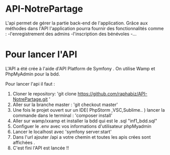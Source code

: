 API-NotrePartage
==

L'api permet de gérer la partie back-end de l'application.
Grâce aux méthodes dans l'API l'application pourra fournir des fonctionnalités comme :
   -l'enregistrement des admins
   -l'inscription des bénévoles 
   -...
 
Pour lancer l'API
==

L'API a été crée à l'aide d'API Platform de Symfony .
On utilise Wamp et PhpMyAdmin pour la bdd.

Pour lancer l'api il faut :

1) Cloner le repository: 'git clone https://github.com/raphabiz/API-NotrePartage.git '
2) Aller sur la branche master : 'git checkout master'
3) Une fois le projet ouvert sur un IDE( PhpStorm ,VSC,Sublime.. ) lancer la commande dans le terminal : 'composer install'
4) Aller sur wamp/xxamp et installer la bdd qui est le .sql "inf1_bdd.sql"
5) Configuer le .env avec vos informations d'utilisateur phpMyadmin
6) Lancer le localhost avec 'symfony server:start'
7) Dans l'url ajouter /api a votre chemin et toutes les apis crées sont affichées .
8) C'est fini l'API est lancée !!
